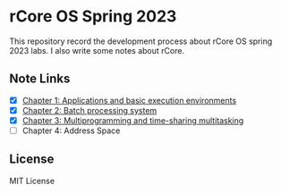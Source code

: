 # rCore OS Spring 2023

This repository record the development process about rCore OS spring 2023 labs. I also write some notes about rCore.

## Note Links

- [x] [Chapter 1: Applications and basic execution environments](http://hangx-ma.github.io/2023/06/19/rcore-note-ch1.html)
- [x] [Chapter 2: Batch processing system](http://hangx-ma.github.io/2023/06/23/rcore-note-ch2.html)
- [x] [Chapter 3: Multiprogramming and time-sharing multitasking](http://hangx-ma.github.io/2023/07/01/rcore-note-ch3.html)
- [ ] Chapter 4: Address Space

## License

MIT License
